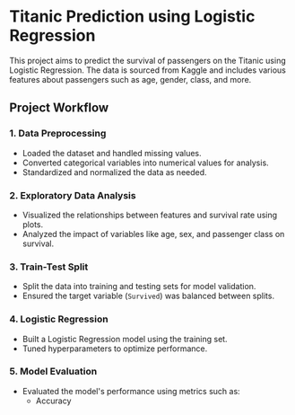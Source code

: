 # Titanic Prediction using Logistic Regression

This project aims to predict the survival of passengers on the Titanic using Logistic Regression.
The data is sourced from Kaggle and includes various features about passengers such as age, gender, class, and more.
## Project Workflow

### 1. Data Preprocessing
- Loaded the dataset and handled missing values.
- Converted categorical variables into numerical values for analysis.
- Standardized and normalized the data as needed.

### 2. Exploratory Data Analysis
- Visualized the relationships between features and survival rate using plots.
- Analyzed the impact of variables like age, sex, and passenger class on survival.

### 3. Train-Test Split
- Split the data into training and testing sets for model validation.
- Ensured the target variable (`Survived`) was balanced between splits.

### 4. Logistic Regression
- Built a Logistic Regression model using the training set.
- Tuned hyperparameters to optimize performance.

### 5. Model Evaluation
- Evaluated the model's performance using metrics such as:
  - Accuracy
